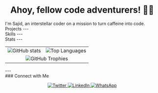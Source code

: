 <h1 align="center">Ahoy, fellow code adventurers! 🏴‍☠️</h1>
I'm Sajid, an interstellar coder on a mission to turn caffeine into code. <br>
Projects
--- <br>
Skills
--- <br>
Stats
---
<table align="center" align="center" border="0" cellspacing="0" cellpadding="0" style="border-collapse: collapse;">
  <tr>
    <td>
      <img src="https://github-readme-stats.vercel.app/api?username=sajidgul&theme=vue-dark&show_icons=true&hide_border=true&count_private=true" alt="GitHub stats">
    </td>
    <td>
      <img src="https://github-readme-streak-stats.herokuapp.com/?user=sajidgul&theme=vue-dark&hide_border=true" alt="Top Languages">
    </td>
  </tr>
  <tr>
    <td colspan="2" align="center">
      <img src="https://github-readme-stats.vercel.app/api/top-langs/?username=sajidgul&theme=vue-dark&show_icons=true&hide_border=true&layout=compact" alt="GitHub Trophies">
    </td>
  </tr>
</table>
--- <br>
### Connect with Me
<p align="center">
  <a href="">
    <img alt="Twitter" src="https://img.shields.io/twitter/follow/Sajid?style=social">
  </a>
  <a href="https://www.linkedin.com/in/sajid-gul/">
    <img alt="LinkedIn" src="https://img.shields.io/badge/LinkedIn-Connect-blue">
  </a>
  <a href="wa.me/923038928928">
    <img alt="WhatsApp" src="https://img.shields.io/badge/WhatsApp-Message-green">
  </a>
</p>
